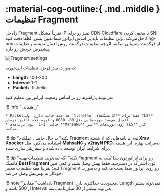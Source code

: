 # :material-cog-outline:{ .md .middle } تنظیمات Fragment

راه‌حل Fragment تقریباً مشکل IP تمیز رو برای CDN Cloudflare با مخفی کردن SNI حل می‌کنه، ولی تنظیمات باید بر اساس اپراتور شما تعیین بشن. لطفا دقت کنید sing-box از فرگمنت پشتیبانی میکنه، اگرچه تنظیمات فرگمنت روش اعمال نمیشه و تنظیمات پیشفرض خودش رو داره.

![Fragment settings](../images/fragment-settings.jpg)

به‌صورت پیش‌فرض، تنظیمات این‌جوریه:

- **Length**: 100-200
- **Interval**: 1-1
- **Packets**: tlshello

می‌تونید پارامترها رو بر اساس وضعیت اپراتورتون تنظیم کنید.

!!! info "راهنمایی"

    * Packetها چند حالت دارن. ولی `tlshello` فقط برای **کانفیگ‌های TLS** اعمال می‌شه؛ پورت‌هایی مثل 80، 8080 و غیره تحت تأثیر نیستن.
    * حالت `1-1` توی برنامه‌ی **MahsaNG** روی پورت‌های **غیر TLS** کار می‌کنه.

!!! tip "نکته"
    در حال حاضر، عملکرد Fragment توی برنامه‌هایی که از هسته **Xray Knocker** استفاده می‌کنن، مثل **MahsaNG** و **v2rayN PRO**، به‌مراتب بهتره. این هسته برای شرایط ایران توسعه داده شده و سفارشی‌سازی شده.

!!! tip "نکته"
    اگه نمی‌تونید تنظیمات بهینه Fragment رو برای اپراتورتون پیدا کنید، یه کانفیگ **Best Fragment** توی اشتراک در دسترسه. فقط بهش وصل بشید و کمی صبر کنید؛ تقریباً همه تنظیمات معتبر Fragment رو روی اپراتور شما تست می‌کنه و به‌صورت خودکار به بهترینش وصل می‌شه.

!!! note "یادداشت"
    مقادیر Fragment محدودیت‌ حداکثری دارن. Length نمی‌تونه بیشتر از 500 باشه و Interval نمی‌تونه بیشتر از 30 میلی‌ثانیه باشه.
